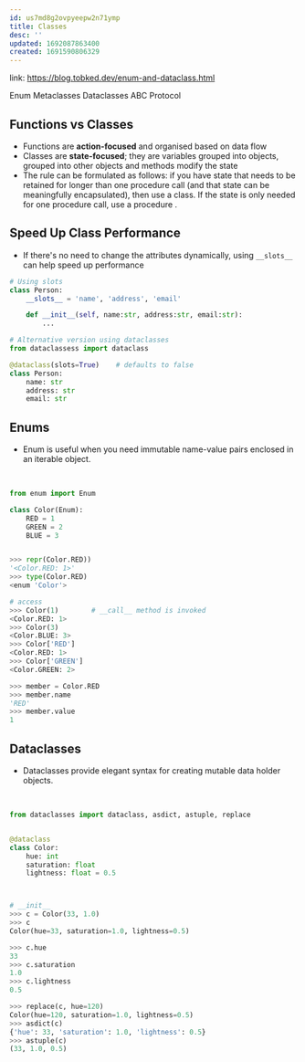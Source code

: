 ```yaml
---
id: us7md8g2ovpyeepw2n71ymp
title: Classes
desc: ''
updated: 1692087863400
created: 1691590806329
---
```


link: https://blog.tobked.dev/enum-and-dataclass.html

Enum
Metaclasses
Dataclasses
ABC
Protocol


## Functions vs Classes

- Functions are **action-focused** and organised based on data flow
- Classes are **state-focused**; they are variables grouped into objects, grouped into other objects and methods modify the state
- The rule can be formulated as follows: if you have state that needs to be retained for longer than one procedure call (and that state can be meaningfully encapsulated), then use a class. If the state is only needed for one procedure call, use a procedure .

## Speed Up Class Performance
- If there's no need to change the attributes dynamically, using `__slots__` can help speed up performance

``` py
# Using slots
class Person:
    __slots__ = 'name', 'address', 'email'

    def __init__(self, name:str, address:str, email:str):
        ...

# Alternative version using dataclasses
from dataclassess import dataclass

@dataclass(slots=True)    # defaults to false
class Person:
    name: str
    address: str
    email: str
```


## Enums

- Enum is useful when you need immutable name-value pairs enclosed in an iterable object.

<br>

``` py
from enum import Enum

class Color(Enum):
    RED = 1
    GREEN = 2
    BLUE = 3


>>> repr(Color.RED))
'<Color.RED: 1>'
>>> type(Color.RED)          
<enum 'Color'>

# access
>>> Color(1)        # __call__ method is invoked
<Color.RED: 1>
>>> Color(3)
<Color.BLUE: 3>
>>> Color['RED']
<Color.RED: 1>
>>> Color['GREEN']
<Color.GREEN: 2>

>>> member = Color.RED 
>>> member.name                     
'RED'
>>> member.value                    
1
```


## Dataclasses
- Dataclasses provide elegant syntax for creating mutable data holder objects. 

<br>

```py
from dataclasses import dataclass, asdict, astuple, replace


@dataclass
class Color:
    hue: int
    saturation: float
    lightness: float = 0.5



# __init__
>>> c = Color(33, 1.0)
>>> c
Color(hue=33, saturation=1.0, lightness=0.5)

>>> c.hue
33
>>> c.saturation
1.0
>>> c.lightness
0.5

>>> replace(c, hue=120)
Color(hue=120, saturation=1.0, lightness=0.5)
>>> asdict(c)
{'hue': 33, 'saturation': 1.0, 'lightness': 0.5}
>>> astuple(c)
(33, 1.0, 0.5)
```